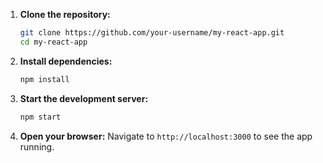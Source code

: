 1. **Clone the repository:**

   ```bash
   git clone https://github.com/your-username/my-react-app.git
   cd my-react-app
   ```

2. **Install dependencies:**

   ```bash
   npm install
   ```

3. **Start the development server:**

   ```bash
   npm start
   ```

4. **Open your browser:**
   Navigate to `http://localhost:3000` to see the app running.
